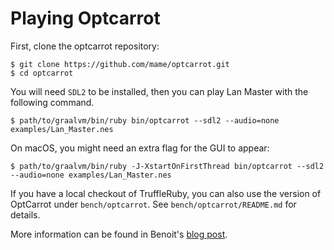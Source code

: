 # Playing Optcarrot

First, clone the optcarrot repository:

```
$ git clone https://github.com/mame/optcarrot.git
$ cd optcarrot
```

You will need `SDL2` to be installed, then you can play Lan Master  with the
following command.

```
$ path/to/graalvm/bin/ruby bin/optcarrot --sdl2 --audio=none examples/Lan_Master.nes
```

On macOS, you might need an extra flag for the GUI to appear:

```
$ path/to/graalvm/bin/ruby -J-XstartOnFirstThread bin/optcarrot --sdl2 --audio=none examples/Lan_Master.nes
```

If you have a local checkout of TruffleRuby, you can also use the version of
OptCarrot under `bench/optcarrot`. See `bench/optcarrot/README.md` for details.

More information can be found in Benoit's [blog
post](https://eregon.me/blog/2016/11/28/optcarrot.html).
